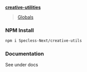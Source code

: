 **[creative-utilities](README.md)**

> [Globals](globals.md)

### NPM Install

```bash
npm i Specless-Next/creative-utils
```

### Documentation
See under docs
